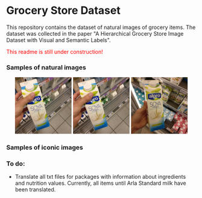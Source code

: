 # Grocery Store Dataset

This repository contains the dataset of natural images of grocery items. The dataset was collected in the paper "A Hierarchical Grocery Store Image Dataset with Visual and Semantic Labels".

<font color="red"> This readme is still under construction! </font>

### Samples of natural images

<p align="center">
  <img src="Alpro-Soy-Milk-Fresh_001.jpg" width="150" title="hover text">
  <img src="Alpro-Soy-Milk-Fresh_001.jpg" width="150" title="hover text">
  <img src="/dataset/train/Alpro-Soy-Milk-Fresh/Alpro-Soy-Milk-Fresh_023.jpg" width="150" title="hover text">
  
</p>

### Samples of iconic images

### To do:

* Translate all txt files for packages with information about ingredients and nutrition values. Currently, all items until Arla Standard milk have been translated.
